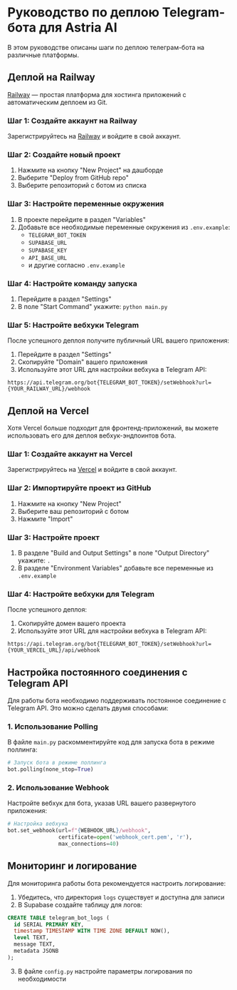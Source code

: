 # Руководство по деплою Telegram-бота для Astria AI

В этом руководстве описаны шаги по деплою телеграм-бота на различные платформы.

## Деплой на Railway

[Railway](https://railway.app/) — простая платформа для хостинга приложений с автоматическим деплоем из Git.

### Шаг 1: Создайте аккаунт на Railway

Зарегистрируйтесь на [Railway](https://railway.app/) и войдите в свой аккаунт.

### Шаг 2: Создайте новый проект

1. Нажмите на кнопку "New Project" на дашборде
2. Выберите "Deploy from GitHub repo"
3. Выберите репозиторий с ботом из списка

### Шаг 3: Настройте переменные окружения

1. В проекте перейдите в раздел "Variables"
2. Добавьте все необходимые переменные окружения из `.env.example`:
   - `TELEGRAM_BOT_TOKEN`
   - `SUPABASE_URL`
   - `SUPABASE_KEY`
   - `API_BASE_URL`
   - и другие согласно `.env.example`

### Шаг 4: Настройте команду запуска

1. Перейдите в раздел "Settings"
2. В поле "Start Command" укажите: `python main.py`

### Шаг 5: Настройте вебхуки Telegram

После успешного деплоя получите публичный URL вашего приложения:
1. Перейдите в раздел "Settings"
2. Скопируйте "Domain" вашего приложения
3. Используйте этот URL для настройки вебхука в Telegram API:

```
https://api.telegram.org/bot{TELEGRAM_BOT_TOKEN}/setWebhook?url={YOUR_RAILWAY_URL}/webhook
```

## Деплой на Vercel

Хотя Vercel больше подходит для фронтенд-приложений, вы можете использовать его для деплоя вебхук-эндпоинтов бота.

### Шаг 1: Создайте аккаунт на Vercel

Зарегистрируйтесь на [Vercel](https://vercel.com/) и войдите в свой аккаунт.

### Шаг 2: Импортируйте проект из GitHub

1. Нажмите на кнопку "New Project"
2. Выберите ваш репозиторий с ботом
3. Нажмите "Import"

### Шаг 3: Настройте проект

1. В разделе "Build and Output Settings" в поле "Output Directory" укажите: `.`
2. В разделе "Environment Variables" добавьте все переменные из `.env.example`

### Шаг 4: Настройте вебхуки для Telegram

После успешного деплоя:
1. Скопируйте домен вашего проекта
2. Используйте этот URL для настройки вебхука в Telegram API:

```
https://api.telegram.org/bot{TELEGRAM_BOT_TOKEN}/setWebhook?url={YOUR_VERCEL_URL}/api/webhook
```

## Настройка постоянного соединения с Telegram API

Для работы бота необходимо поддерживать постоянное соединение с Telegram API. Это можно сделать двумя способами:

### 1. Использование Polling

В файле `main.py` раскомментируйте код для запуска бота в режиме поллинга:

```python
# Запуск бота в режиме поллинга
bot.polling(none_stop=True)
```

### 2. Использование Webhook

Настройте вебхук для бота, указав URL вашего развернутого приложения:

```python
# Настройка вебхука
bot.set_webhook(url=f"{WEBHOOK_URL}/webhook", 
                certificate=open('webhook_cert.pem', 'r'),
                max_connections=40)
```

## Мониторинг и логирование

Для мониторинга работы бота рекомендуется настроить логирование:

1. Убедитесь, что директория `logs` существует и доступна для записи
2. В Supabase создайте таблицу для логов:

```sql
CREATE TABLE telegram_bot_logs (
  id SERIAL PRIMARY KEY,
  timestamp TIMESTAMP WITH TIME ZONE DEFAULT NOW(),
  level TEXT,
  message TEXT,
  metadata JSONB
);
```

3. В файле `config.py` настройте параметры логирования по необходимости